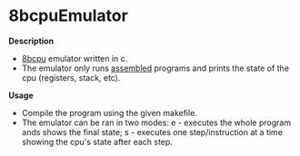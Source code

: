 # 8bcpuEmulator
**Description**
  - [8bcpu](https://github.com/dma-neves/8bcpu) emulator written in c. 
  - The emulator only runs [assembled](https://github.com/dma-neves/8bcpuAssembler) programs and prints the state of the cpu (registers, stack, etc).

**Usage**
  - Compile the program using the given makefile.
  - The emulator can be ran in two modes: e - executes the whole program ands shows the final state; s - executes one step/instruction at a time showing the cpu's state after each step.
